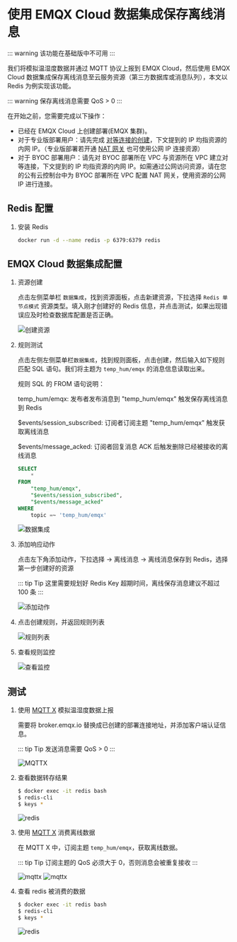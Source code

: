 # 使用 EMQX Cloud 数据集成保存离线消息

::: warning
该功能在基础版中不可用
:::

我们将模拟温湿度数据并通过 MQTT 协议上报到 EMQX Cloud，然后使用 EMQX Cloud 数据集成保存离线消息至云服务资源（第三方数据库或消息队列），本文以 Redis 为例实现该功能。

::: warning
保存离线消息需要 QoS > 0
:::

在开始之前，您需要完成以下操作：

* 已经在 EMQX Cloud 上创建部署(EMQX 集群)。
* 对于专业版部署用户：请先完成 [对等连接的创建](../deployments/vpc_peering.md)，下文提到的 IP 均指资源的内网 IP。（专业版部署若开通 [NAT 网关](../vas/nat-gateway.md) 也可使用公网 IP 连接资源）
* 对于 BYOC 部署用户：请先对 BYOC 部署所在 VPC 与资源所在 VPC 建立对等连接，下文提到的 IP 均指资源的内网 IP。如需通过公网访问资源，请在您的公有云控制台中为 BYOC 部署所在 VPC 配置 NAT 网关，使用资源的公网 IP 进行连接。

## Redis 配置

1. 安装 Redis

   ```bash
   docker run -d --name redis -p 6379:6379 redis
   ```

## EMQX Cloud 数据集成配置

1. 资源创建

   点击左侧菜单栏 `数据集成`，找到资源面板，点击新建资源，下拉选择 `Redis 单节点模式` 资源类型。填入刚才创建好的 Redis 信息，并点击测试，如果出现错误应及时检查数据库配置是否正确。

   ![创建资源](./_assets/redis_create_resource.png)

2. 规则测试

   点击左侧左侧菜单栏`数据集成`，找到规则面板，点击创建，然后输入如下规则匹配 SQL 语句。我们将主题为 `temp_hum/emqx` 的消息信息读取出来。

   规则 SQL 的 FROM 语句说明：

   temp_hum/emqx: 发布者发布消息到 "temp_hum/emqx" 触发保存离线消息到 Redis

   $events/session_subscribed: 订阅者订阅主题 "temp_hum/emqx" 触发获取离线消息

   $events/message_acked: 订阅者回复消息 ACK 后触发删除已经被接收的离线消息

   ```sql
   SELECT
       *
   FROM
       "temp_hum/emqx",
       "$events/session_subscribed",
       "$events/message_acked"
   WHERE
       topic =~ 'temp_hum/emqx'
   ```

   ![数据集成](./_assets/offonline_sql_test.png)

3. 添加响应动作

   点击左下角添加动作，下拉选择 → 离线消息 → 离线消息保存到 Redis，选择第一步创建好的资源

   ::: tip Tip
   这里需要规划好 Redis Key 超期时间，离线保存消息建议不超过 100 条
   :::

   ![添加动作](./_assets/offonline_redis_action.png)

4. 点击创建规则，并返回规则列表

   ![规则列表](./_assets/view_rule_engine_offonline_redis.png)

5. 查看规则监控

   ![查看监控](./_assets/view_monitor_offonline_redis.png)

## 测试

1. 使用 [MQTT X](https://mqttx.app/) 模拟温湿度数据上报

   需要将 broker.emqx.io 替换成已创建的部署连接地址，并添加客户端认证信息。

   ::: tip Tip
   发送消息需要 QoS > 0
   :::

   ![MQTTX](./_assets/mqttx_offonline_publish.png)

2. 查看数据转存结果

    ```bash
    $ docker exec -it redis bash
    $ redis-cli
    $ keys *
    ```

    ![redis](./_assets/offonline_redis_query_result.png)

3. 使用 [MQTT X](https://mqttx.app/) 消费离线数据

   在 MQTT X 中，订阅主题 `temp_hum/emqx`，获取离线数据。

   ::: tip Tip
   订阅主题的 QoS 必须大于 0，否则消息会被重复接收
   :::

   ![mqttx](./_assets/mqttx_offonline_message.png)
   ![mqttx](./_assets/mqttx_offonline_message2.png)

4. 查看 redis 被消费的数据

   ```bash
   $ docker exec -it redis bash
   $ redis-cli
   $ keys *
   ```

   ![redis](./_assets/offonline_redis_query_result2.png)
